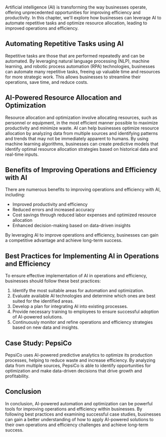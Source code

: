 
Artificial intelligence (AI) is transforming the way businesses operate, offering unprecedented opportunities for improving efficiency and productivity. In this chapter, we'll explore how businesses can leverage AI to automate repetitive tasks and optimize resource allocation, leading to improved operations and efficiency.

Automating Repetitive Tasks using AI
------------------------------------

Repetitive tasks are those that are performed repeatedly and can be automated. By leveraging natural language processing (NLP), machine learning, and robotic process automation (RPA) technologies, businesses can automate many repetitive tasks, freeing up valuable time and resources for more strategic work. This allows businesses to streamline their operations, save time, and reduce costs.

AI-Powered Resource Allocation and Optimization
-----------------------------------------------

Resource allocation and optimization involve allocating resources, such as personnel or equipment, in the most efficient manner possible to maximize productivity and minimize waste. AI can help businesses optimize resource allocation by analyzing data from multiple sources and identifying patterns and trends that may not be immediately apparent to humans. By using machine learning algorithms, businesses can create predictive models that identify optimal resource allocation strategies based on historical data and real-time inputs.

Benefits of Improving Operations and Efficiency with AI
-------------------------------------------------------

There are numerous benefits to improving operations and efficiency with AI, including:

* Improved productivity and efficiency
* Reduced errors and increased accuracy
* Cost savings through reduced labor expenses and optimized resource allocation
* Enhanced decision-making based on data-driven insights

By leveraging AI to improve operations and efficiency, businesses can gain a competitive advantage and achieve long-term success.

Best Practices for Implementing AI in Operations and Efficiency
---------------------------------------------------------------

To ensure effective implementation of AI in operations and efficiency, businesses should follow these best practices:

1. Identify the most suitable areas for automation and optimization.
2. Evaluate available AI technologies and determine which ones are best suited for the identified areas.
3. Develop a plan for integrating AI into existing processes.
4. Provide necessary training to employees to ensure successful adoption of AI-powered solutions.
5. Continuously monitor and refine operations and efficiency strategies based on new data and insights.

Case Study: PepsiCo
-------------------

PepsiCo uses AI-powered predictive analytics to optimize its production processes, helping to reduce waste and increase efficiency. By analyzing data from multiple sources, PepsiCo is able to identify opportunities for optimization and make data-driven decisions that drive growth and profitability.

Conclusion
----------

In conclusion, AI-powered automation and optimization can be powerful tools for improving operations and efficiency within businesses. By following best practices and examining successful case studies, businesses can gain a better understanding of how to apply AI-powered solutions to their own operations and efficiency challenges and achieve long-term success.
